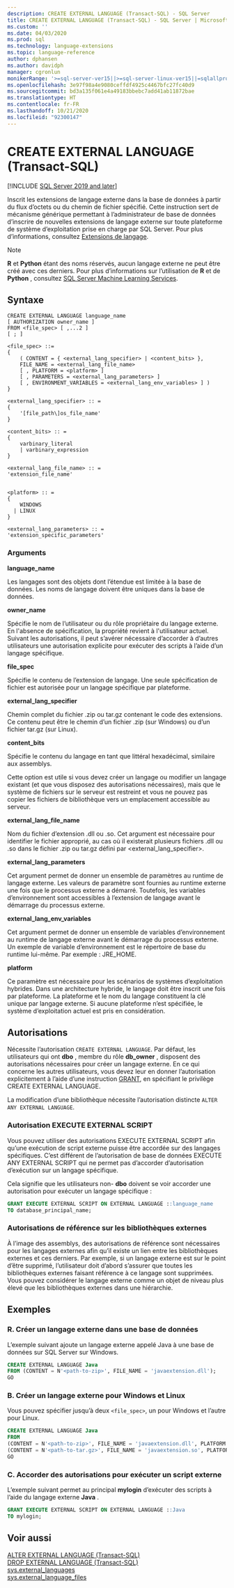 ```yaml
---
description: CREATE EXTERNAL LANGUAGE (Transact-SQL) - SQL Server
title: CREATE EXTERNAL LANGUAGE (Transact-SQL) - SQL Server | Microsoft Docs
ms.custom: ''
ms.date: 04/03/2020
ms.prod: sql
ms.technology: language-extensions
ms.topic: language-reference
author: dphansen
ms.author: davidph
manager: cgronlun
monikerRange: '>=sql-server-ver15||>=sql-server-linux-ver15||=sqlallproducts-allversions'
ms.openlocfilehash: 3e97f98a4e9080ceffdf4925c4467bfc27fc40d9
ms.sourcegitcommit: bd3a135f061e4a49183bbebc7add41ab11872bae
ms.translationtype: HT
ms.contentlocale: fr-FR
ms.lasthandoff: 10/21/2020
ms.locfileid: "92300147"
---
```

# <a name="create-external-language-transact-sql"></a>CREATE EXTERNAL LANGUAGE (Transact-SQL)
[!INCLUDE [SQL Server 2019 and later](../../includes/applies-to-version/sqlserver2019.md)]

Inscrit les extensions de langage externe dans la base de données à partir du flux d’octets ou du chemin de fichier spécifié. Cette instruction sert de mécanisme générique permettant à l’administrateur de base de données d’inscrire de nouvelles extensions de langage externe sur toute plateforme de système d’exploitation prise en charge par SQL Server. Pour plus d’informations, consultez [Extensions de langage](../../language-extensions/language-extensions-overview.md).

> [!NOTE]
> **R** et **Python** étant des noms réservés, aucun langage externe ne peut être créé avec ces derniers. Pour plus d’informations sur l’utilisation de **R** et de **Python** , consultez [SQL Server Machine Learning Services](../../machine-learning/index.yml).

## <a name="syntax"></a>Syntaxe

```syntaxsql
CREATE EXTERNAL LANGUAGE language_name  
[ AUTHORIZATION owner_name ]  
FROM <file_spec> [ ,...2 ]  
[ ; ]  

<file_spec> ::=  
{
    ( CONTENT = { <external_lang_specifier> | <content_bits> },
    FILE_NAME = <external_lang_file_name>
    [ , PLATFORM = <platform> ]
    [ , PARAMETERS = <external_lang_parameters> ]
    [ , ENVIRONMENT_VARIABLES = <external_lang_env_variables> ] )
}

<external_lang_specifier> :: =  
{
    '[file_path\]os_file_name'  
}

<content_bits> :: =  
{
    varbinary_literal
    | varbinary_expression
}

<external_lang_file_name> :: =  
'extension_file_name'


<platform> :: =
{
    WINDOWS
  | LINUX
}

<external_lang_parameters> :: =  
'extension_specific_parameters'
```

### <a name="arguments"></a>Arguments

**language_name**

Les langages sont des objets dont l’étendue est limitée à la base de données. Les noms de langage doivent être uniques dans la base de données.

**owner_name**

Spécifie le nom de l’utilisateur ou du rôle propriétaire du langage externe. En l'absence de spécification, la propriété revient à l'utilisateur actuel. Suivant les autorisations, il peut s’avérer nécessaire d’accorder à d’autres utilisateurs une autorisation explicite pour exécuter des scripts à l’aide d’un langage spécifique.

**file_spec**

Spécifie le contenu de l’extension de langage. Une seule spécification de fichier est autorisée pour un langage spécifique par plateforme.

**external_lang_specifier**

Chemin complet du fichier .zip ou tar.gz contenant le code des extensions. Ce contenu peut être le chemin d’un fichier .zip (sur Windows) ou d’un fichier tar.gz (sur Linux).

**content_bits**

Spécifie le contenu du langage en tant que littéral hexadécimal, similaire aux assemblys.

Cette option est utile si vous devez créer un langage ou modifier un langage existant (et que vous disposez des autorisations nécessaires), mais que le système de fichiers sur le serveur est restreint et vous ne pouvez pas copier les fichiers de bibliothèque vers un emplacement accessible au serveur.

**external_lang_file_name**

Nom du fichier d’extension .dll ou .so. Cet argument est nécessaire pour identifier le fichier approprié, au cas où il existerait plusieurs fichiers .dll ou .so dans le fichier .zip ou tar.gz défini par <external_lang_specifier>.

**external_lang_parameters**

Cet argument permet de donner un ensemble de paramètres au runtime de langage externe. Les valeurs de paramètre sont fournies au runtime externe une fois que le processus externe a démarré. Toutefois, les variables d’environnement sont accessibles à l’extension de langage avant le démarrage du processus externe.

**external_lang_env_variables**

Cet argument permet de donner un ensemble de variables d’environnement au runtime de langage externe avant le démarrage du processus externe. Un exemple de variable d’environnement est le répertoire de base du runtime lui-même. Par exemple : JRE_HOME.

**platform**

Ce paramètre est nécessaire pour les scénarios de systèmes d’exploitation hybrides. Dans une architecture hybride, le langage doit être inscrit une fois par plateforme. La plateforme et le nom du langage constituent la clé unique par langage externe. Si aucune plateforme n’est spécifiée, le système d’exploitation actuel est pris en considération.

## <a name="permissions"></a>Autorisations

Nécessite l’autorisation `CREATE EXTERNAL LANGUAGE`. Par défaut, les utilisateurs qui ont **dbo** , membre du rôle **db_owner** , disposent des autorisations nécessaires pour créer un langage externe. En ce qui concerne les autres utilisateurs, vous devez leur en donner l’autorisation explicitement à l’aide d’une instruction [GRANT](./grant-database-permissions-transact-sql.md), en spécifiant le privilège CREATE EXTERNAL LANGUAGE.

La modification d’une bibliothèque nécessite l’autorisation distincte `ALTER ANY EXTERNAL LANGUAGE`.

### <a name="execute-external-script-permission"></a>Autorisation EXECUTE EXTERNAL SCRIPT

Vous pouvez utiliser des autorisations EXECUTE EXTERNAL SCRIPT afin qu’une exécution de script externe puisse être accordée sur des langages spécifiques. C’est différent de l’autorisation de base de données EXECUTE ANY EXTERNAL SCRIPT qui ne permet pas d’accorder d’autorisation d’exécution sur un langage spécifique.

Cela signifie que les utilisateurs non- **dbo** doivent se voir accorder une autorisation pour exécuter un langage spécifique :

```sql
GRANT EXECUTE EXTERNAL SCRIPT ON EXTERNAL LANGUAGE ::language_name 
TO database_principal_name;
```

### <a name="reference-permissions-to-external-libraries"></a>Autorisations de référence sur les bibliothèques externes

À l’image des assemblys, des autorisations de référence sont nécessaires pour les langages externes afin qu’il existe un lien entre les bibliothèques externes et ces derniers. Par exemple, si un langage externe est sur le point d’être supprimé, l’utilisateur doit d’abord s’assurer que toutes les bibliothèques externes faisant référence à ce langage sont supprimées. Vous pouvez considérer le langage externe comme un objet de niveau plus élevé que les bibliothèques externes dans une hiérarchie.

## <a name="examples"></a>Exemples

### <a name="a-create-an-external-language-in-a-database"></a>R. Créer un langage externe dans une base de données  

L’exemple suivant ajoute un langage externe appelé Java à une base de données sur SQL Server sur Windows.

```sql
CREATE EXTERNAL LANGUAGE Java 
FROM (CONTENT = N'<path-to-zip>', FILE_NAME = 'javaextension.dll');
GO
```

### <a name="b-create-an-external-language-for-both-windows-and-linux"></a>B. Créer un langage externe pour Windows et Linux

Vous pouvez spécifier jusqu’à deux `<file_spec>`, un pour Windows et l’autre pour Linux.

```sql
CREATE EXTERNAL LANGUAGE Java
FROM
(CONTENT = N'<path-to-zip>', FILE_NAME = 'javaextension.dll', PLATFORM = WINDOWS),
(CONTENT = N'<path-to-tar.gz>', FILE_NAME = 'javaextension.so', PLATFORM = LINUX);
GO
```
### <a name="c-grant-permissions-to-execute-external-script"></a>C. Accorder des autorisations pour exécuter un script externe

L’exemple suivant permet au principal **mylogin** d’exécuter des scripts à l’aide du langage externe **Java** .

```sql
GRANT EXECUTE EXTERNAL SCRIPT ON EXTERNAL LANGUAGE ::Java 
TO mylogin;
```


## <a name="see-also"></a>Voir aussi

[ALTER EXTERNAL LANGUAGE (Transact-SQL)](alter-external-language-transact-sql.md)  
[DROP EXTERNAL LANGUAGE (Transact-SQL)](drop-external-language-transact-sql.md)  
[sys.external_languages](../../relational-databases/system-catalog-views/sys-external-languages-transact-sql.md)  
[sys.external_language_files](../../relational-databases/system-catalog-views/sys-external-language-files-transact-sql.md)